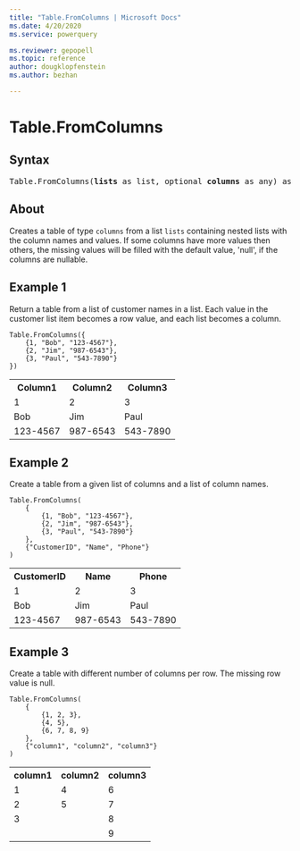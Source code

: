 ```yaml
---
title: "Table.FromColumns | Microsoft Docs"
ms.date: 4/20/2020
ms.service: powerquery

ms.reviewer: gepopell
ms.topic: reference
author: dougklopfenstein
ms.author: bezhan

---
```

# Table.FromColumns

## Syntax

<pre>
Table.FromColumns(<b>lists</b> as list, optional <b>columns</b> as any) as table
</pre>
  
## About  
Creates a table of type `columns` from a list `lists` containing nested lists with the column names and values. If some columns have more values then others, the missing values will be filled with the default value, 'null', if the columns are nullable.

## Example 1
Return a table from a list of customer names in a list. Each value in the customer list item becomes a row value, and each list becomes a column.

```powerquery-m
Table.FromColumns({
    {1, "Bob", "123-4567"},
    {2, "Jim", "987-6543"},
    {3, "Paul", "543-7890"}
})
```

<table> <tr> <th>Column1</th> <th>Column2</th> <th>Column3</th> </tr> <tr> <td>1</td> <td>2</td> <td>3</td> </tr> <tr> <td>Bob</td> <td>Jim</td> <td>Paul</td> </tr> <tr> <td>123-4567</td> <td>987-6543</td> <td>543-7890</td> </tr> </table>

## Example 2
Create a table from a given list of columns and a list of column names.

```powerquery-m
Table.FromColumns(
    {
        {1, "Bob", "123-4567"},
        {2, "Jim", "987-6543"},
        {3, "Paul", "543-7890"}
    },
    {"CustomerID", "Name", "Phone"}
)
```

<table> <tr> <th>CustomerID</th> <th>Name</th> <th>Phone</th> </tr> <tr> <td>1</td> <td>2</td> <td>3</td> </tr> <tr> <td>Bob</td> <td>Jim</td> <td>Paul</td> </tr> <tr> <td>123-4567</td> <td>987-6543</td> <td>543-7890</td> </tr> </table>

## Example 3
Create a table with different number of columns per row. The missing row value is null.

```powerquery-m
Table.FromColumns(
    {
        {1, 2, 3},
        {4, 5},
        {6, 7, 8, 9}
    },
    {"column1", "column2", "column3"}
)
```

<table> <tr> <th>column1</th> <th>column2</th> <th>column3</th> </tr> <tr> <td>1</td> <td>4</td> <td>6</td> </tr> <tr> <td>2</td> <td>5</td> <td>7</td> </tr> <tr> <td>3</td> <td></td> <td>8</td> </tr> <tr> <td></td> <td></td> <td>9</td> </tr> </table>

